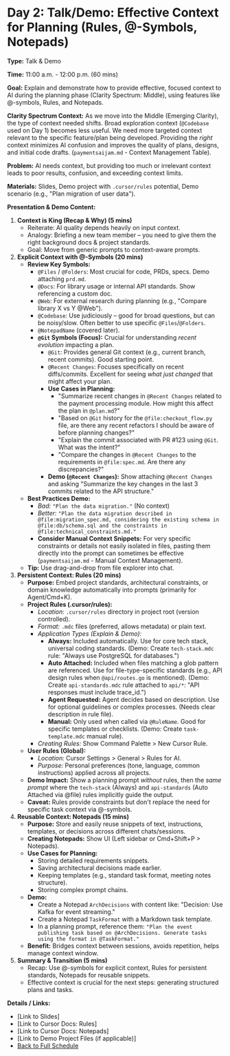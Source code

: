 # Day 2: Talk/Demo: Effective Context for Planning (Rules, @-Symbols, Notepads)

**Type:** Talk & Demo

**Time:** 11:00 a.m. - 12:00 p.m. (60 mins)

**Goal:** Explain and demonstrate how to provide effective, focused context to AI during the planning phase (Clarity Spectrum: Middle), using features like @-symbols, Rules, and Notepads.

**Clarity Spectrum Context:** As we move into the Middle (Emerging Clarity), the type of context needed shifts. Broad exploration context (`@Codebase` used on Day 1) becomes less useful. We need more targeted context relevant to the specific feature/plan being developed. Providing the *right* context minimizes AI confusion and improves the quality of plans, designs, and initial code drafts. (`paymentsaijam.md` - Context Management Table).

**Problem:** AI needs context, but providing too much or irrelevant context leads to poor results, confusion, and exceeding context limits.

**Materials:** Slides, Demo project with `.cursor/rules` potential, Demo scenario (e.g., "Plan migration of user data").

**Presentation & Demo Content:**

1.  **Context is King (Recap & Why) (5 mins)**
    *   Reiterate: AI quality depends heavily on input context.
    *   Analogy: Briefing a new team member – you need to give them the right background docs & project standards.
    *   Goal: Move from generic prompts to context-aware prompts.
2.  **Explicit Context with @-Symbols (20 mins)**
    *   **Review Key Symbols:**
        *   `@Files` / `@Folders`: Most crucial for code, PRDs, specs. Demo attaching `prd.md`.
        *   `@Docs`: For library usage or internal API standards. Show referencing a custom doc.
        *   `@Web`: For external research during planning (e.g., "Compare library X vs Y @Web").
        *   `@Codebase`: Use judiciously – good for broad questions, but can be noisy/slow. Often better to use specific `@Files`/`@Folders`.
        *   `@NotepadName` (covered later).
        *   **`@Git` Symbols (Focus):** Crucial for understanding *recent evolution* impacting a plan.
            *   `@Git`: Provides general Git context (e.g., current branch, recent commits). Good starting point.
            *   `@Recent Changes`: Focuses specifically on recent diffs/commits. Excellent for seeing *what just changed* that might affect your plan.
            *   **Use Cases in Planning:**
                *   "Summarize recent changes in `@Recent Changes` related to the payment processing module. How might this affect the plan in `@plan.md`?"
                *   "Based on `@Git` history for the `@file:checkout_flow.py` file, are there any recent refactors I should be aware of before planning changes?"
                *   "Explain the commit associated with PR #123 using `@Git`. What was the intent?"
                *   "Compare the changes in `@Recent Changes` to the requirements in `@file:spec.md`. Are there any discrepancies?"
            *   **Demo (`@Recent Changes`):** Show attaching `@Recent Changes` and asking "Summarize the key changes in the last 3 commits related to the API structure."
    *   **Best Practices Demo:**
        *   *Bad:* `"Plan the data migration."` (No context)
        *   *Better:* `"Plan the data migration described in @file:migration_spec.md, considering the existing schema in @file:db/schema.sql and the constraints in @file:technical_constraints.md."`
        *   **Consider Manual Context Snippets:** For very specific constraints or details not easily isolated in files, pasting them directly into the prompt can sometimes be effective (`paymentsaijam.md` - Manual Context Management).
    *   **Tip:** Use drag-and-drop from file explorer into chat.
3.  **Persistent Context: Rules (20 mins)**
    *   **Purpose:** Embed project standards, architectural constraints, or domain knowledge automatically into prompts (primarily for Agent/Cmd+K).
    *   **Project Rules (.cursor/rules):**
        *   *Location:* `.cursor/rules` directory in project root (version controlled).
        *   *Format:* `.mdc` files (preferred, allows metadata) or plain text.
        *   *Application Types (Explain & Demo):*
            *   **Always:** Included automatically. Use for core tech stack, universal coding standards. (Demo: Create `tech-stack.mdc` rule: "Always use PostgreSQL for databases.")
            *   **Auto Attached:** Included when files matching a glob pattern are referenced. Use for file-type-specific standards (e.g., API design rules when `@api/routes.go` is mentioned). (Demo: Create `api-standards.mdc` rule attached to `api/*`: "API responses must include trace_id.")
            *   **Agent Requested:** Agent decides based on description. Use for optional guidelines or complex processes. (Needs clear description in rule file).
            *   **Manual:** Only used when called via `@RuleName`. Good for specific templates or checklists. (Demo: Create `task-template.mdc` manual rule).
        *   *Creating Rules:* Show Command Palette > New Cursor Rule.
    *   **User Rules (Global):**
        *   *Location:* Cursor Settings > General > Rules for AI.
        *   *Purpose:* Personal preferences (tone, language, common instructions) applied across all projects.
    *   **Demo Impact:** Show a planning prompt *without* rules, then the *same prompt* where the `tech-stack` (Always) and `api-standards` (Auto Attached via @file) rules implicitly guide the output.
    *   **Caveat:** Rules provide constraints but don't replace the need for specific task context via @-symbols.
4.  **Reusable Context: Notepads (15 mins)**
    *   **Purpose:** Store and easily reuse snippets of text, instructions, templates, or decisions across different chats/sessions.
    *   **Creating Notepads:** Show UI (Left sidebar or Cmd+Shift+P > Notepads).
    *   **Use Cases for Planning:**
        *   Storing detailed requirements snippets.
        *   Saving architectural decisions made earlier.
        *   Keeping templates (e.g., standard task format, meeting notes structure).
        *   Storing complex prompt chains.
    *   **Demo:**
        *   Create a Notepad `ArchDecisions` with content like: "Decision: Use Kafka for event streaming."
        *   Create a Notepad `TaskFormat` with a Markdown task template.
        *   In a planning prompt, reference them: `"Plan the event publishing task based on @ArchDecisions. Generate tasks using the format in @TaskFormat."`
    *   **Benefit:** Bridges context between sessions, avoids repetition, helps manage context window.
5.  **Summary & Transition (5 mins)**
    *   Recap: Use @-symbols for explicit context, Rules for persistent standards, Notepads for reusable snippets.
    *   Effective context is crucial for the next steps: generating structured plans and tasks.

**Details / Links:**

*   [Link to Slides]
*   [Link to Cursor Docs: Rules]
*   [Link to Cursor Docs: Notepads]
*   [Link to Demo Project Files (if applicable)]
*   [Back to Full Schedule](../schedule.md) 